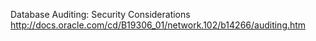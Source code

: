 Database Auditing: Security Considerations
http://docs.oracle.com/cd/B19306_01/network.102/b14266/auditing.htm

